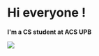 # Hi everyone !

**I'm a CS student at ACS UPB**

![](https://github-readme-stats.vercel.app/api?username=CristiSandu)
